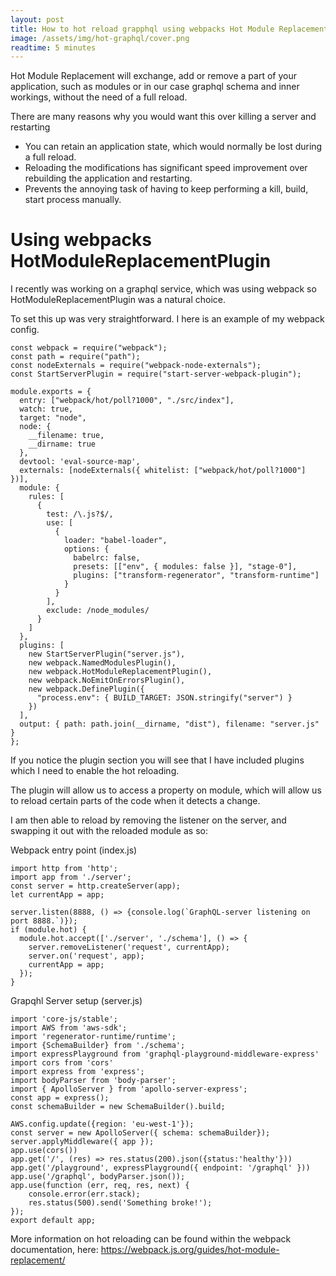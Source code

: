 ```yaml
---
layout: post
title: How to hot reload grapphql using webpacks Hot Module Replacement Plugin
image: /assets/img/hot-graphql/cover.png
readtime: 5 minutes
---
```


Hot Module Replacement will exchange, add or remove a part of your application, such as modules or in our case graphql schema and inner workings, without the need of a full reload. 

There are many reasons why you would want this over killing a server and restarting

- You can retain an application state, which would normally be lost during a full reload.
- Reloading the modifications has significant speed improvement over rebuilding the application and restarting.
- Prevents the annoying task of having to keep performing a kill, build, start process manually.

# Using webpacks HotModuleReplacementPlugin

I recently was working on a graphql service, which was using webpack so HotModuleReplacementPlugin was a natural choice.

To set this up was very straightforward. I here is an example of my webpack config.

```
const webpack = require("webpack");
const path = require("path");
const nodeExternals = require("webpack-node-externals");
const StartServerPlugin = require("start-server-webpack-plugin");

module.exports = {
  entry: ["webpack/hot/poll?1000", "./src/index"],
  watch: true,
  target: "node",
  node: {
    __filename: true,
    __dirname: true
  },
  devtool: 'eval-source-map',
  externals: [nodeExternals({ whitelist: ["webpack/hot/poll?1000"] })],
  module: {
    rules: [
      {
        test: /\.js?$/,
        use: [
          {
            loader: "babel-loader",
            options: {
              babelrc: false,
              presets: [["env", { modules: false }], "stage-0"],
              plugins: ["transform-regenerator", "transform-runtime"]
            }
          }
        ],
        exclude: /node_modules/
      }
    ]
  },
  plugins: [
    new StartServerPlugin("server.js"),
    new webpack.NamedModulesPlugin(),
    new webpack.HotModuleReplacementPlugin(),
    new webpack.NoEmitOnErrorsPlugin(),
    new webpack.DefinePlugin({
      "process.env": { BUILD_TARGET: JSON.stringify("server") }
    })
  ],
  output: { path: path.join(__dirname, "dist"), filename: "server.js" }
};

```

If you notice the plugin section you will see that I have included plugins which I need to enable the hot reloading.

The plugin will allow us to access a property on module, which will allow us to reload certain parts of the code when it detects a change.

I am then able to reload by removing the listener on the server, and swapping it out with the reloaded module as so:


Webpack entry point (index.js)

```
import http from 'http';
import app from './server';
const server = http.createServer(app);
let currentApp = app;

server.listen(8888, () => {console.log(`GraphQL-server listening on port 8888.`)});
if (module.hot) {
  module.hot.accept(['./server', './schema'], () => {
    server.removeListener('request', currentApp);
    server.on('request', app);
    currentApp = app;
  });
}
```

Grapqhl Server setup (server.js)

```
import 'core-js/stable';
import AWS from 'aws-sdk';
import 'regenerator-runtime/runtime';
import {SchemaBuilder} from './schema';
import expressPlayground from 'graphql-playground-middleware-express'
import cors from 'cors'
import express from 'express';
import bodyParser from 'body-parser';
import { ApolloServer } from 'apollo-server-express';
const app = express();
const schemaBuilder = new SchemaBuilder().build;

AWS.config.update({region: 'eu-west-1'});
const server = new ApolloServer({ schema: schemaBuilder});
server.applyMiddleware({ app });
app.use(cors())
app.get('/', (res) => res.status(200).json({status:'healthy'}))
app.get('/playground', expressPlayground({ endpoint: '/graphql' }))
app.use('/graphql', bodyParser.json());
app.use(function (err, req, res, next) { 
    console.error(err.stack); 
    res.status(500).send('Something broke!'); 
});
export default app;
```

More information on hot reloading can be found within the webpack documentation, here: https://webpack.js.org/guides/hot-module-replacement/